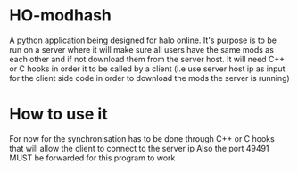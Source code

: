 # HO-modhash
A python application being designed for halo online. It's purpose is to be run on a server where it will make sure all users have the same mods as each other and if not download them from the server host. It will need C++ or C hooks in order it to be called by a client (i.e use server host ip as input for the client side code in order to download the mods the server is running)

# How to use it
For now for the synchronisation has to be done through C++ or C hooks that will allow the client to connect to the server ip
Also the port 49491 MUST be forwarded for this program to work
